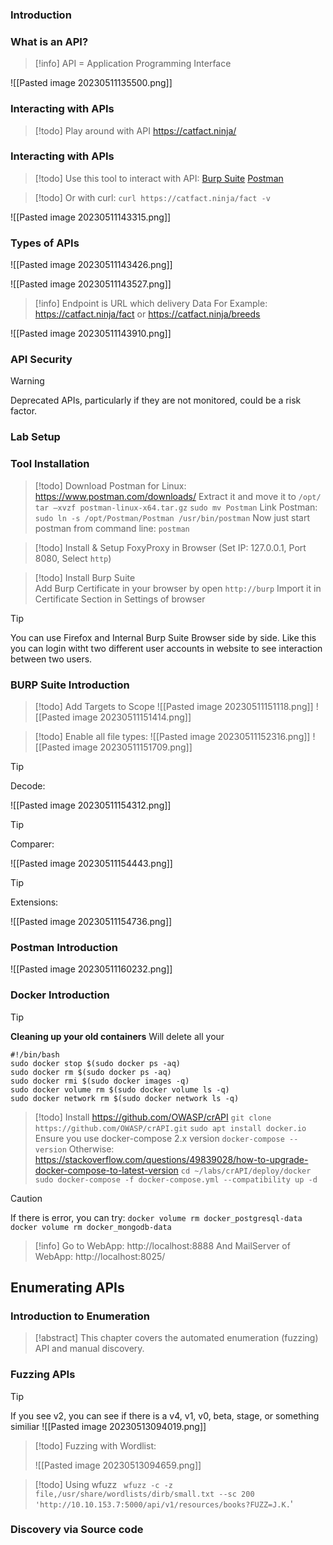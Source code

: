 
### Introduction



### What is an API?

> [!info] 
> API = Application Programming Interface 

![[Pasted image 20230511135500.png]]


### Interacting with APIs

> [!todo] 
> Play around with API
> https://catfact.ninja/ 


### Interacting with APIs

> [!todo] 
> Use this tool to interact with API:
> [Burp Suite](https://portswigger.net/burp/communitydownload)
> [Postman](https://www.postman.com/downloads)
> 

> [!todo] 
> Or with curl:
> `curl https://catfact.ninja/fact -v ` 

![[Pasted image 20230511143315.png]]

### Types of APIs

![[Pasted image 20230511143426.png]]

![[Pasted image 20230511143527.png]]

> [!info] 
> Endpoint is URL which delivery Data
> For Example:  https://catfact.ninja/fact or https://catfact.ninja/breeds

![[Pasted image 20230511143910.png]]


### API Security

> [!warning] 
> Deprecated APIs, particularly if they are not monitored, could be a risk factor.


### Lab Setup

### Tool Installation

> [!todo] 
> Download Postman for Linux:
>  https://www.postman.com/downloads/
>  Extract it and move it to `/opt/`
>  `tar –xvzf postman-linux-x64.tar.gz`
>  `sudo mv Postman`
>  Link Postman:
>  `sudo ln -s /opt/Postman/Postman /usr/bin/postman`
>  Now just start postman from command line:
>  `postman`

> [!todo] 
> Install & Setup FoxyProxy in Browser (Set IP: 127.0.0.1, Port 8080, Select `http`)
> 

> [!todo] 
> Install Burp Suite  
> Add Burp Certificate in your browser by open `http://burp`
> Import it in Certificate Section in Settings of browser

> [!tip] 
> You can use Firefox and Internal Burp Suite Browser side by side. Like this you can login witht two different user accounts in website to see interaction between two users.
> 


### BURP Suite Introduction

> [!todo] 
> Add Targets to Scope 
> ![[Pasted image 20230511151118.png]]
> ![[Pasted image 20230511151414.png]]

> [!todo] 
> Enable all file types:
> ![[Pasted image 20230511152316.png]]
> ![[Pasted image 20230511151709.png]]

> [!tip] 
> Decode:
> 
> ![[Pasted image 20230511154312.png]]
> 

> [!tip] 
> Comparer:
> 
> ![[Pasted image 20230511154443.png]]

> [!tip] 
> Extensions:
> 
>  ![[Pasted image 20230511154736.png]]


### Postman Introduction

![[Pasted image 20230511160232.png]]

### Docker Introduction


> [!tip] 
>  **Cleaning up your old containers**
>  Will delete all your 

``` 
#!/bin/bash  
sudo docker stop $(sudo docker ps -aq)  
sudo docker rm $(sudo docker ps -aq)  
sudo docker rmi $(sudo docker images -q)  
sudo docker volume rm $(sudo docker volume ls -q)  
sudo docker network rm $(sudo docker network ls -q)
```

> [!todo] 
> Install https://github.com/OWASP/crAPI
> `git clone https://github.com/OWASP/crAPI.git`
> `sudo apt install docker.io`
> Ensure you use docker-compose 2.x version
> `docker-compose --version`
> Otherwise: https://stackoverflow.com/questions/49839028/how-to-upgrade-docker-compose-to-latest-version
> `cd ~/labs/crAPI/deploy/docker`
> `sudo docker-compose -f docker-compose.yml --compatibility up -d`

> [!caution] 
> If there is error, you can try:
>  `docker volume rm docker_postgresql-data`
>  `docker volume rm docker_mongodb-data`

> [!info] 
>  Go to WebApp: http://localhost:8888
>  And MailServer of WebApp: http://localhost:8025/

## Enumerating APIs

### Introduction to Enumeration

> [!abstract] 
> This chapter covers the automated enumeration (fuzzing) API and manual discovery.
> 


### Fuzzing APIs

> [!tip] 
> If you see v2, you can see if there is a v4, v1, v0, beta, stage, or something similiar
> ![[Pasted image 20230513094019.png]] 


> [!todo] 
> Fuzzing with Wordlist:
> 
> ![[Pasted image 20230513094659.png]]
> 

> [!todo] 
> Using wfuzz
>` wfuzz -c -z file,/usr/share/wordlists/dirb/small.txt --sc 200  'http://10.10.153.7:5000/api/v1/resources/books?FUZZ=J.K.`'

### Discovery via Source code


